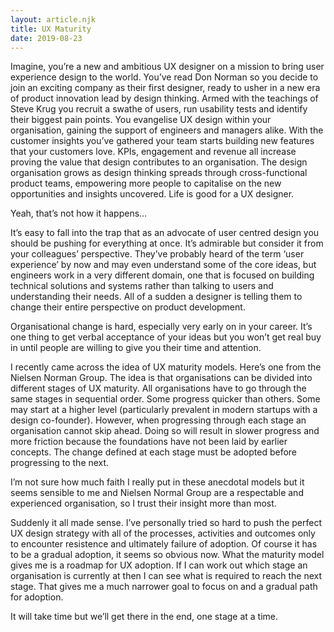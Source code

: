 ```yaml
---
layout: article.njk
title: UX Maturity
date: 2019-08-23
---
```


Imagine, you’re a new and ambitious UX designer on a mission to bring user experience design to the world. You’ve read Don Norman so you decide to join an exciting company as their first designer, ready to usher in a new era of product innovation lead by design thinking. Armed with the teachings of Steve Krug you recruit a swathe of users, run usability tests and identify their biggest pain points. You evangelise UX design within your organisation, gaining the support of engineers and managers alike. With the customer insights you’ve gathered your team starts building new features that your customers love. KPIs, engagement and revenue all increase proving the value that design contributes to an organisation. The design organisation grows as design thinking spreads through cross-functional product teams, empowering more people to capitalise on the new opportunities and insights uncovered. Life is good for a UX designer.

Yeah, that’s not how it happens…

It’s easy to fall into the trap that as an advocate of user centred design you should be pushing for everything at once. It’s admirable but consider it from your colleagues’ perspective. They’ve probably heard of the term ‘user experience’ by now and may even understand some of the core ideas, but engineers work in a very different domain, one that is focused on building technical solutions and systems rather than talking to users and understanding their needs. All of a sudden a designer is telling them to change their entire perspective on product development.

Organisational change is hard, especially very early on in your career. It’s one thing to get verbal acceptance of your ideas but you won’t get real buy in until people are willing to give you their time and attention.

I recently came across the idea of UX maturity models. Here’s one from the Nielsen Norman Group. The idea is that organisations can be divided into different stages of UX maturity. All organisations have to go through the same stages in sequential order. Some progress quicker than others. Some may start at a higher level (particularly prevalent in modern startups with a design co-founder). However, when progressing through each stage an organisation cannot skip ahead. Doing so will result in slower progress and more friction because the foundations have not been laid by earlier concepts. The change defined at each stage must be adopted before progressing to the next.

I’m not sure how much faith I really put in these anecdotal models but it seems sensible to me and Nielsen Normal Group are a respectable and experienced organisation, so I trust their insight more than most.

Suddenly it all made sense. I’ve personally tried so hard to push the perfect UX design strategy with all of the processes, activities and outcomes only to encounter resistence and ultimately failure of adoption. Of course it has to be a gradual adoption, it seems so obvious now. What the maturity model gives me is a roadmap for UX adoption. If I can work out which stage an organisation is currently at then I can see what is required to reach the next stage. That gives me a much narrower goal to focus on and a gradual path for adoption.

It will take time but we’ll get there in the end, one stage at a time.